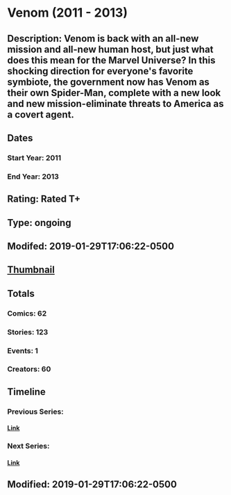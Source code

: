 # Venom (2011 - 2013)
## Description: Venom is back with an all-new mission and all-new human host, but just what does this mean for the Marvel Universe? In this shocking direction for everyone's favorite symbiote, the government now has Venom as their own Spider-Man, complete with a new look and new mission-eliminate threats to America as a covert agent.
## Dates
### Start Year: 2011
### End Year: 2013
## Rating: Rated T+
## Type: ongoing
## Modifed: 2019-01-29T17:06:22-0500
## [Thumbnail](http://i.annihil.us/u/prod/marvel/i/mg/2/40/50fefc594caac.jpg)
## Totals
### Comics: 62
### Stories: 123
### Events: 1
### Creators: 60
## Timeline
### Previous Series: 
#### [Link]()
### Next Series: 
#### [Link]()
## Modified: 2019-01-29T17:06:22-0500